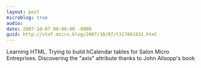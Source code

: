 ```yaml
---
layout: post
microblog: true
audio: 
date: 2007-10-07 00:00:00 -0000
guid: http://xtof.micro.blog/2007/10/07/t317861832.html
---
```

Learning HTML. Trying to build hCalendar tables for Salon Micro Entreprises. Discovering the "axis" attribute thanks to John Allsopp's book
